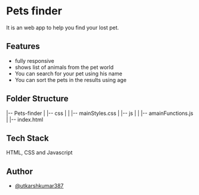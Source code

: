 
# Pets finder

It is an web app to help you find your lost pet. 

## Features

- fully responsive
- shows list of animals from the pet world
- You can search for your pet using his name
- You can sort the pets in the results using age

## Folder Structure

|-- Pets-finder
|    |-- css
|    |    |-- mainStyles.css
|    |-- js
|    |    |-- amainFunctions.js
|    |-- index.html
   
  
## Tech Stack

HTML, CSS and Javascript

  
## Author

- [@utkarshkumar387](https://github.com/utkarshkumar387)

  
